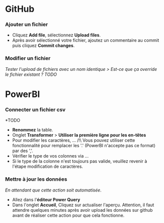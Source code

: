 # GitHub

### Ajouter un fichier
* Cliquez **Add file**, sélectionnez **Upload files**.
* Après avoir sélectionné votre fichier, ajoutez un commentaire au commit puis cliquez **Commit changes**.

### Modifier un fichier
*Tester l'upload de fichiers avec un nom identique > Est-ce que ça override le fichier existant ?*
*TODO*
# PowerBI

### Connecter un fichier csv
*TODO

* **Renommez** la table.
* Onglet **Transformer** > **Utiliser la première ligne pour les en-têtes**
* Pour modifier les caractères, ... /!\ Vous pouvez utiliser cette fonctionnalité pour remplacer les '.' (PowerBI n'accepte pas ce format) par des ','.
* Vérifier le type de vos colonnes via ...
* Si le type de la colonne n'est toujours pas valide, veuillez revenir à l'étape modification de caractères.

### Mettre à jour les données
*En attendant que cette action soit automatisée*.

* Allez dans l'**éditeur Power Query**
* Dans l'onglet **Accueil**, Cliquez sur actualiser l'aperçu. Attention, il faut attendre quelques minutes après avoir upload les données sur github avant de réaliser cette action pour que cela fonctionne. 
